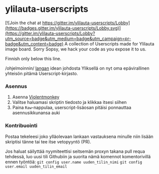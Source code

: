 # ylilauta-userscripts

[![Join the chat at https://gitter.im/ylilauta-userscripts/Lobby](https://badges.gitter.im/ylilauta-userscripts/Lobby.svg)](https://gitter.im/ylilauta-userscripts/Lobby?utm_source=badge&utm_medium=badge&utm_campaign=pr-badge&utm_content=badge)
A collection of Userscripts made for Ylilauta image board. Sorry Sopsy, we hack your code as you expose it to us.

Finnish only below this line.

/ohjelmoinnin/ [langan](https://ylilauta.org/ohjelmointi/80863118) idean johdosta Yliksellä on nyt oma epävirallinen yhteisön pitämä Userscript-kirjasto.

### Asennus

1. Asenna [Violentmonkey](https://github.com/Violentmonkey/Violentmonkey)
2. Valitse haluamasi skriptin tiedosto ja klikkaa itsesi siihen
3. Paina `Raw`-nappulaa, userscript-lisäosan pitäisi ponnauttaa asennusikkunansa auki

### Kontribuointi
Postaa tekeleesi joko ylläolevaan lankaan vastauksena minulle niin lisään skriptisi tänne tai tee itse vetopyyntö (PR).

Jos haluat säilyttää nyymiteettisi seitsemän proxyn takana pull requa tehdessä, luo uusi tili Githubiin ja suorita nämä komennot komentorivillä ennen työntöä:
`git config user.name uuden_tilin_nimi`
`git config user.email uuden_tilin_email`